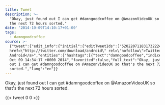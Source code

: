 ```yaml
---
title: Tweet
description: >-
  "Okay, just found out I can get #damngoodcoffee on @AmazonVideoUK so that's
  the next 72 hours sorted."
date: '2014-10-09T14:10:17+01:00'
tags:
  - damngoodcoffee
source: >-
  {"tweet":{"edit_info":{"initial":{"editTweetIds":["520220711831732224"],"editableUntil":"2014-10-09T15:34:17.591Z","editsRemaining":"5","isEditEligible":true}},"retweeted":false,"source":"<a
  href=\"http://twitter.com/download/android\" rel=\"nofollow\">Twitter for
  Android</a>","entities":{"hashtags":[{"text":"damngoodcoffee","indices":["31","46"]}],"symbols":[],"user_mentions":[],"urls":[]},"display_text_range":["0","100"],"favorite_count":"0","id_str":"520220711831732224","truncated":false,"retweet_count":"0","id":"520220711831732224","created_at":"Thu
  Oct 09 14:34:17 +0000 2014","favorited":false,"full_text":"Okay, just found
  out I can get #damngoodcoffee on @AmazonVideoUK so that's the next 72 hours
  sorted.","lang":"en"}}
---
```

Okay, just found out I can get #damngoodcoffee on @AmazonVideoUK so that's the next 72 hours sorted.
    
{{< tweet 0 0 >}}
    
